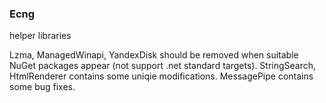 ### Ecng

helper libraries

Lzma, ManagedWinapi, YandexDisk should be removed when suitable NuGet packages appear (not support .net standard targets).
StringSearch, HtmlRenderer contains some uniqie modifications.
MessagePipe contains some bug fixes.
